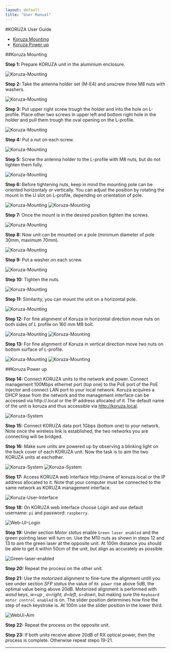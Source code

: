 ```yaml
---
layout: default
title: "User Manual"
---
```


#KORUZA User Guide

- [Koruza Mounting](#Koruza-Mounting)
- [Koruza Power up](#Power-up)


##Koruza Mounting <a id="Koruza-Mounting"></a>

**Step 1:** Prepare KORUZA unit in the aluminium enclosure.

![Koruza-Mounting](instructions/img/user-manual/koruza-mount-1.jpg)

**Step 2:** Take the antenna holder set (M-E4) and unscrew three M8 nuts with washers.

![Koruza-Mounting](instructions/img/user-manual/koruza-mount-2.jpg)

**Step 3:** Put upper right screw trough the holder and into the hole on L-profile.  Place other two screws in upper left and bottom right hole in the holder and pull them trough the oval opening on the L-profile.

![Koruza-Mounting](instructions/img/user-manual/koruza-mount-3.jpg)

**Step 4:** Put a nut on each screw.

![Koruza-Mounting](instructions/img/user-manual/koruza-mount-4.jpg)

**Step 5:** Screw the antenna holder to the L-profile with M8 nuts, but do not tighten them fully. 

![Koruza-Mounting](instructions/img/user-manual/koruza-mount-5.jpg)

**Step 6:** Before tightening nuts, keep in mind the mounting pole can be oriented horizontaly or vertically. You can adjust the position by rotating the mount in the U slot on L-profile, depending on orientation of pole.

![Koruza-Mounting](instructions/img/user-manual/koruza-mount-6.jpg)
![Koruza-Mounting](instructions/img/user-manual/koruza-mount-15.jpg)

**Step 7:** Once the mount is in the desired position tighten the screws. 

![Koruza-Mounting](instructions/img/user-manual/koruza-mount-8.jpg)

**Step 8:** Now unit can be mounted on a pole (minimum diameter of pole 30mm, maximum 70mm).

![Koruza-Mounting](instructions/img/user-manual/koruza-mount-9.jpg)

**Step 9:** Put a washer on each screw.

![Koruza-Mounting](instructions/img/user-manual/koruza-mount-10.jpg)

**Step 10:** Tighten the nuts. 

![Koruza-Mounting](instructions/img/user-manual/koruza-mount-11.jpg)

**Step 11:** Similarity, you can mount the unit on a horizontal pole. 

![Koruza-Mounting](instructions/img/user-manual/koruza-mount-14.jpg)

**Step 12:** For fine alignment of Koruza in horizontal direction move nuts on both sides of L profile on 160 mm M8 bolt. 

![Koruza-Mounting](instructions/img/user-manual/fine-align-1.jpg)
![Koruza-Mounting](instructions/img/user-manual/fine-align-2.png)

**Step 13:** For fine alignment of Koruza in vertical direction move two nuts on bottom surface of L-profile.

![Koruza-Mounting](instructions/img/user-manual/fine-align-3.jpg)
![Koruza-Mounting](instructions/img/user-manual/fine-align-4.jpg)

##Koruza Power up <a id="Power-up"></a>


**Step 14:** Connect KORUZA units to the network and power. Connect management 100Mbps ethernet port (top one) to the PoE port of the PoE injector and connect LAN port to your local network. Koruza acquires a DHCP lease from the network and the management interface can be accessed via http://<name-of-koruza>.local or the IP address allocated of it. The default name of the unit is koruza and thus accessible via http://koruza.local.

![Koruza-System](instructions/img/user-manual/koruza1.png)

**Step 15:** Connect KORUZA data port 1Gbps (bottom one) to your network. Note once the wireless link is established, the two networks you are connecting will be bridged.

**Step 16:** Make sure units are powered up by observing a blinking light on the back cover of each KORUZA unit. Now the task is to aim the two KORUZA units at eachother.

![Koruza-System](instructions/img/user-manual/blinking.gif)
![Koruza-System](instructions/img/user-manual/koruza-back.png)

**Step 17:** Access KORUZA web interface http://name of koruza.local or the IP address allocated to it. Note that your computer must be connected to the same network as KORUZA management interface.

![Koruza-User-Interface](instructions/img/user-manual/webui.png)

**Step 18:** On KORUZA web interface choose Login and use default username: `pi` and password: `raspberry`.

![Web-UI-Login](instructions/img/user-manual/webui_login.png)

**Step 19:** Under section *Motor status* enable `Green laser enabled` and the green pointing laser will turn on. Use the M10 nuts as shown in steps 12 and 13 to aim the green laser at the opposite unit. At 100m distance you should be able to get it within 50cm of the unit, but align as accurately as possible.

![Green-laser-enabled](instructions/img/user-manual/webui_green_laser.png)

**Step 20:** Repeat the process on the other unit.

**Step 21:** Use the motorized alignment to fine-tune the alignment untill you see under section *SFP status* the value of `RX power` rise above 5dB, the optimal value being above 20dB. Motorized alignment is performed with *wasd* keys, *w=up , a=right, d=left, s=down*, but making sure the `Keyboard motor control enabled` is on. The slider position determines how fine the step of each keystroke is. At 100m use the slider position in the lower third.

![WebUi-Aim](instructions/img/user-manual/webui-aim.png)

**Step 22:** Repeat the process on the opposite unit.

**Step 23:** If both units receive above 20dB of RX optical power, then the process is complete. Otherwise repeat stepo 19-21.


___


